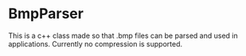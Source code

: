 # BmpParser
This is a c++ class made so that .bmp files can be parsed and used in applications. Currently no compression is supported.
